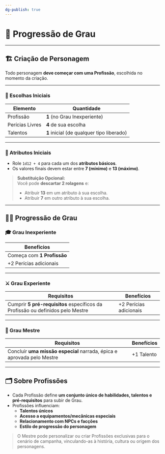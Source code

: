 ```yaml
---
dg-publish: true
---
```

# 🧬 Progressão de Grau

---

## 🏗️ Criação de Personagem

Todo personagem **deve começar com uma Profissão**, escolhida no momento da criação.

---

### 📜 Escolhas Iniciais

| Elemento        | Quantidade                            |
|------------------|----------------------------------------|
| Profissão        | **1** (no Grau Inexperiente)           |
| Perícias Livres  | **4** de sua escolha                   |
| Talentos         | **1** inicial (de qualquer tipo liberado) |

---

### 🎲 Atributos Iniciais

- Role `1d12 + 4` para cada um dos **atributos básicos**.
- Os valores finais devem estar entre **7 (mínimo)** e **13 (máximo)**.

> **Substituição Opcional:**  
> Você pode **descartar 2 rolagens** e:
> - Atribuir **13** em um atributo à sua escolha.
> - Atribuir **7** em outro atributo à sua escolha.

---

## 🧑‍🏫 Progressão de Grau

### 🎓 Grau Inexperiente

| Benefícios                |
|---------------------------|
| Começa com **1 Profissão** |
| +2 Perícias adicionais    |

---

### ⚔️ Grau Experiente

| Requisitos                   | Benefícios           |
|------------------------------|----------------------|
| Cumprir **5 pré-requisitos** específicos da Profissão ou definidos pelo Mestre | +2 Perícias adicionais |

---

### 🧙 Grau Mestre

| Requisitos                                                             | Benefícios |
| ---------------------------------------------------------------------- | ---------- |
| Concluir **uma missão especial** narrada, épica e aprovada pelo Mestre | +1 Talento |

---

## 🗂️ Sobre Profissões

- Cada Profissão define **um conjunto único de habilidades, talentos e pré-requisitos** para subir de Grau.
- Profissões influenciam:
  - **Talentos únicos**
  - **Acesso a equipamentos/mecânicas especiais**
  - **Relacionamento com NPCs e facções**
  - **Estilo de progressão do personagem**

> O Mestre pode personalizar ou criar Profissões exclusivas para o cenário de campanha, vinculando-as à história, cultura ou origem dos personagens.
